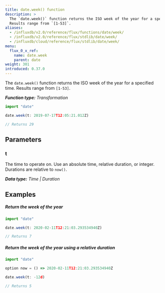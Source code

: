 ```yaml
---
title: date.week() function
description: >
  The `date.week()` function returns the ISO week of the year for a specified time.
  Results range from `[1-53]`.
aliases:
  - /influxdb/v2.0/reference/flux/functions/date/week/
  - /influxdb/v2.0/reference/flux/stdlib/date/week/
  - /influxdb/cloud/reference/flux/stdlib/date/week/
menu:
  flux_0_x_ref:
    name: date.week
    parent: date
weight: 301
introduced: 0.37.0
---
```


The `date.week()` function returns the ISO week of the year for a specified time.
Results range from `[1-53]`.

_**Function type:** Transformation_  

```js
import "date"

date.week(t: 2019-07-17T12:05:21.012Z)

// Returns 29
```

## Parameters

### t
The time to operate on.
Use an absolute time, relative duration, or integer.
Durations are relative to `now()`.

_**Data type:** Time | Duration_

## Examples

##### Return the week of the year
```js
import "date"

date.week(t: 2020-02-11T12:21:03.293534940Z)

// Returns 7
```

##### Return the week of the year using a relative duration
```js
import "date"

option now = () => 2020-02-11T12:21:03.293534940Z

date.week(t: -12d)

// Returns 5
```
